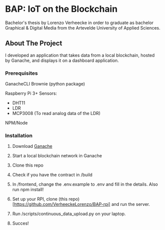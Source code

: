 # BAP: IoT on the Blockchain
Bachelor's thesis by Lorenzo Verheecke in order to graduate as bachelor Graphical & Digital Media from the Artevelde University of Applied Sciences.


## About The Project

I developed an application that takes data from a local blockchain, hosted by Ganache, and displays it on a dashboard application.



### Prerequisites

GanacheCLI
Brownie (python package)

Raspberry Pi 3+
Sensors:
- DHT11
- LDR
- MCP3008 (To read analog data of the LDR)

NPM/Node

### Installation

1. Download [Ganache](https://trufflesuite.com/ganache/)

2. Start a local blockchain network in Ganache

3. Clone this repo

4. Check if you have the contract in /build

5. In /frontend, change the .env.example to .env and fill in the details. Also run npm install!

6. Set up your RPI, clone (this repo)[https://github.com/VerheeckeLorenzo/BAP-rpi] and run the server.

7. Run /scripts/continuous_data_upload.py on your laptop.

8. Succes!
